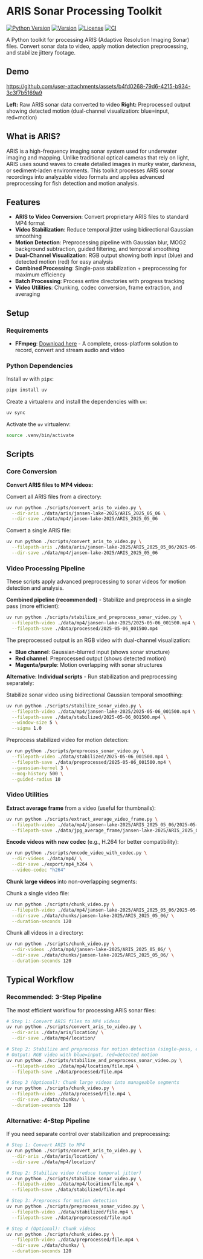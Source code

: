 # ARIS Sonar Processing Toolkit

[![Python Version](https://img.shields.io/badge/python-3.13+-blue.svg)](https://www.python.org/downloads/)
[![Version](https://img.shields.io/badge/version-0.1.0-blue.svg)](https://github.com/earthtoolsmaker/aris)
[![License](https://img.shields.io/badge/license-MIT-green.svg)](LICENSE)
[![CI](https://github.com/earthtoolsmaker/aris/actions/workflows/ci.yml/badge.svg)](https://github.com/earthtoolsmaker/aris/actions/workflows/ci.yml)

A Python toolkit for processing ARIS (Adaptive Resolution Imaging Sonar) files. Convert sonar data to video, apply motion detection preprocessing, and stabilize jittery footage.

## Demo

https://github.com/user-attachments/assets/b4fd0268-79d6-4215-b934-3c3f7b5169a9

**Left:** Raw ARIS sonar data converted to video
**Right:** Preprocessed output showing detected motion (dual-channel visualization: blue=input, red=motion)

## What is ARIS?

ARIS is a high-frequency imaging sonar system used for underwater imaging and mapping. Unlike traditional optical cameras that rely on light, ARIS uses sound waves to create detailed images in murky water, darkness, or sediment-laden environments. This toolkit processes ARIS sonar recordings into analyzable video formats and applies advanced preprocessing for fish detection and motion analysis.

## Features

- **ARIS to Video Conversion**: Convert proprietary ARIS files to standard MP4 format
- **Video Stabilization**: Reduce temporal jitter using bidirectional Gaussian smoothing
- **Motion Detection**: Preprocessing pipeline with Gaussian blur, MOG2 background subtraction, guided filtering, and temporal smoothing
- **Dual-Channel Visualization**: RGB output showing both input (blue) and detected motion (red) for easy analysis
- **Combined Processing**: Single-pass stabilization + preprocessing for maximum efficiency
- **Batch Processing**: Process entire directories with progress tracking
- **Video Utilities**: Chunking, codec conversion, frame extraction, and averaging

## Setup

### Requirements

- **FFmpeg**: [Download here](https://www.ffmpeg.org/) - A complete, cross-platform solution to record, convert and stream audio and video

### Python Dependencies

Install `uv` with `pipx`:

```sh
pipx install uv
```

Create a virtualenv and install the dependencies with `uv`:

```sh
uv sync
```

Activate the `uv` virtualenv:

```sh
source .venv/bin/activate
```

## Scripts

### Core Conversion

**Convert ARIS files to MP4 videos:**

Convert all ARIS files from a directory:

```bash
uv run python ./scripts/convert_aris_to_video.py \
  --dir-aris ./data/aris/jansen-lake-2025/ARIS_2025_05_06 \
  --dir-save ./data/mp4/jansen-lake-2025/ARIS_2025_05_06
```

Convert a single ARIS file:

```bash
uv run python ./scripts/convert_aris_to_video.py \
  --filepath-aris ./data/aris/jansen-lake-2025/ARIS_2025_05_06/2025-05-06_000000.aris \
  --dir-save ./data/mp4/jansen-lake-2025/ARIS_2025_05_06
```

### Video Processing Pipeline

These scripts apply advanced preprocessing to sonar videos for motion detection and analysis.

**Combined pipeline (recommended)** - Stabilize and preprocess in a single pass (more efficient):

```bash
uv run python ./scripts/stabilize_and_preprocess_sonar_video.py \
  --filepath-video ./data/mp4/jansen-lake-2025/2025-05-06_001500.mp4 \
  --filepath-save ./data/processed/2025-05-06_001500.mp4
```

The preprocessed output is an RGB video with dual-channel visualization:
- **Blue channel**: Gaussian-blurred input (shows sonar structure)
- **Red channel**: Preprocessed output (shows detected motion)
- **Magenta/purple**: Motion overlapping with sonar structures

**Alternative: Individual scripts** - Run stabilization and preprocessing separately:

Stabilize sonar video using bidirectional Gaussian temporal smoothing:

```bash
uv run python ./scripts/stabilize_sonar_video.py \
  --filepath-video ./data/mp4/jansen-lake-2025/2025-05-06_001500.mp4 \
  --filepath-save ./data/stabilized/2025-05-06_001500.mp4 \
  --window-size 5 \
  --sigma 1.0
```

Preprocess stabilized video for motion detection:

```bash
uv run python ./scripts/preprocess_sonar_video.py \
  --filepath-video ./data/stabilized/2025-05-06_001500.mp4 \
  --filepath-save ./data/preprocessed/2025-05-06_001500.mp4 \
  --gaussian-kernel 3 \
  --mog-history 500 \
  --guided-radius 10
```

### Video Utilities

**Extract average frame** from a video (useful for thumbnails):

```bash
uv run python ./scripts/extract_average_video_frame.py \
  --filepath-video ./data/mp4/jansen-lake-2025/ARIS_2025_05_06/2025-05-06_233000.mp4 \
  --filepath-save ./data/jpg_average_frame/jansen-lake-2025/ARIS_2025_05_06/2025-05-06_233000.jpg
```

**Encode videos with new codec** (e.g., H.264 for better compatibility):

```bash
uv run python ./scripts/encode_video_with_codec.py \
  --dir-videos ./data/mp4/ \
  --dir-save ./export/mp4_h264 \
  --video-codec "h264"
```

**Chunk large videos** into non-overlapping segments:

Chunk a single video file:

```bash
uv run python ./scripts/chunk_video.py \
  --filepath-video ./data/mp4/jansen-lake-2025/ARIS_2025_05_06/2025-05-06_000000.mp4 \
  --dir-save ./data/chunks/jansen-lake-2025/ARIS_2025_05_06/ \
  --duration-seconds 120
```

Chunk all videos in a directory:

```bash
uv run python ./scripts/chunk_video.py \
  --dir-videos ./data/mp4/jansen-lake-2025/ARIS_2025_05_06/ \
  --dir-save ./data/chunks/jansen-lake-2025/ARIS_2025_05_06/ \
  --duration-seconds 120
```

## Typical Workflow

### Recommended: 3-Step Pipeline

The most efficient workflow for processing ARIS sonar files:

```bash
# Step 1: Convert ARIS files to MP4 videos
uv run python ./scripts/convert_aris_to_video.py \
  --dir-aris ./data/aris/location/ \
  --dir-save ./data/mp4/location/

# Step 2: Stabilize and preprocess for motion detection (single-pass, efficient)
# Output: RGB video with blue=input, red=detected motion
uv run python ./scripts/stabilize_and_preprocess_sonar_video.py \
  --filepath-video ./data/mp4/location/file.mp4 \
  --filepath-save ./data/processed/file.mp4

# Step 3 (Optional): Chunk large videos into manageable segments
uv run python ./scripts/chunk_video.py \
  --filepath-video ./data/processed/file.mp4 \
  --dir-save ./data/chunks/ \
  --duration-seconds 120
```

### Alternative: 4-Step Pipeline

If you need separate control over stabilization and preprocessing:

```bash
# Step 1: Convert ARIS to MP4
uv run python ./scripts/convert_aris_to_video.py \
  --dir-aris ./data/aris/location/ \
  --dir-save ./data/mp4/location/

# Step 2: Stabilize video (reduce temporal jitter)
uv run python ./scripts/stabilize_sonar_video.py \
  --filepath-video ./data/mp4/location/file.mp4 \
  --filepath-save ./data/stabilized/file.mp4

# Step 3: Preprocess for motion detection
uv run python ./scripts/preprocess_sonar_video.py \
  --filepath-video ./data/stabilized/file.mp4 \
  --filepath-save ./data/preprocessed/file.mp4

# Step 4 (Optional): Chunk videos
uv run python ./scripts/chunk_video.py \
  --filepath-video ./data/preprocessed/file.mp4 \
  --dir-save ./data/chunks/ \
  --duration-seconds 120
```
